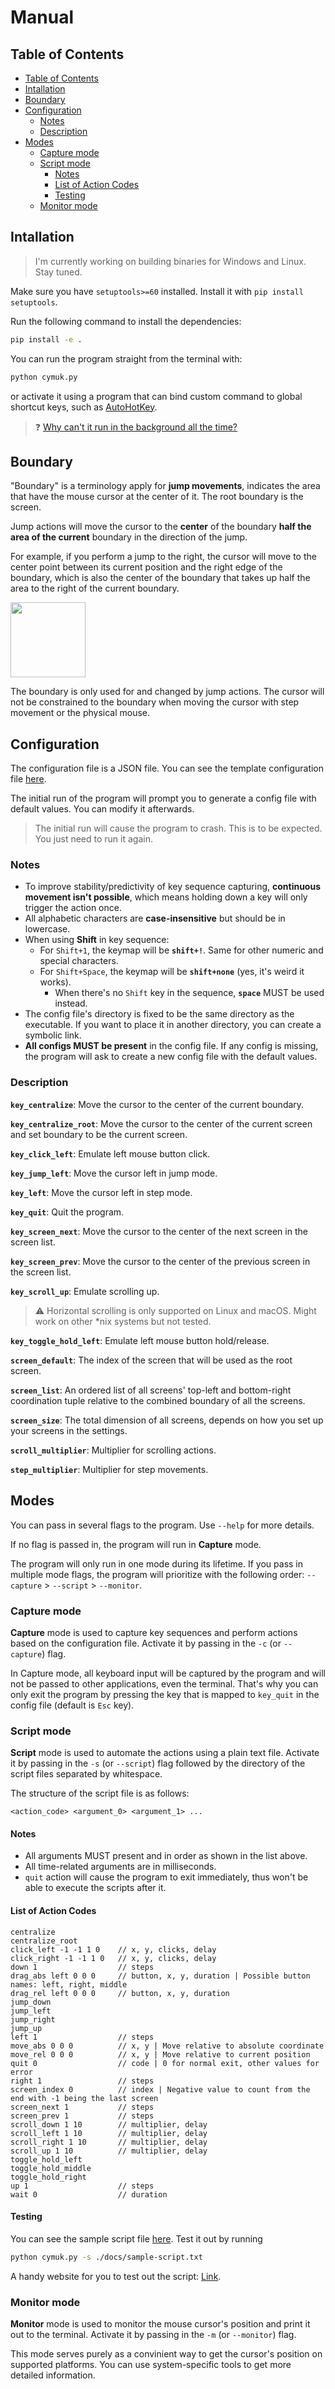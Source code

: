 # Manual

## Table of Contents

- [Table of Contents](#table-of-contents)
- [Intallation](#intallation)
- [Boundary](#boundary)
- [Configuration](#configuration)
	- [Notes](#notes)
	- [Description](#description)
- [Modes](#modes)
	- [Capture mode](#capture-mode)
	- [Script mode](#script-mode)
		- [Notes](#notes-1)
		- [List of Action Codes](#list-of-action-codes)
		- [Testing](#testing)
	- [Monitor mode](#monitor-mode)

## Intallation

> I'm currently working on building binaries for Windows and Linux. Stay tuned.

Make sure you have `setuptools>=60` installed. Install it with `pip install setuptools`.

Run the following command to install the dependencies:

```bash
pip install -e .
```

You can run the program straight from the terminal with:

```bash
python cymuk.py
```

or activate it using a program that can bind custom command to global shortcut keys, such as [AutoHotKey](https://www.autohotkey.com/).

> :question: [Why can't it run in the background all the time?](../README.md#why-cant-it-run-in-true-daemon-mode)

## Boundary

"Boundary" is a terminology apply for **jump movements**, indicates the area that have the mouse cursor at the center of it. The root boundary is the screen.

Jump actions will move the cursor to the **center** of the boundary **half the area of the current** boundary in the direction of the jump.

For example, if you perform a jump to the right, the cursor will move to the center point between its current position and the right edge of the boundary, which is also the center of the boundary that takes up half the area to the right of the current boundary.

<img src="img/boundary.png" height="120">

The boundary is only used for and changed by jump actions. The cursor will not be constrained to the boundary when moving the cursor with step movement or the physical mouse.

## Configuration

The configuration file is a JSON file. You can see the template configuration file [here](template-config.json).

The initial run of the program will prompt you to generate a config file with default values. You can modify it afterwards.

> The initial run will cause the program to crash. This is to be expected. You just need to run it again.

### Notes

- To improve stability/predictivity of key sequence capturing, **continuous movement isn't possible**, which means holding down a key will only trigger the action once.
- All alphabetic characters are **case-insensitive** but should be in lowercase.
- When using **Shift** in key sequence:
	- For `Shift+1`, the keymap will be **`shift+!`**. Same for other numeric and special characters.
	- For `Shift+Space`, the keymap will be **`shift+none`** (yes, it's weird it works).
		- When there's no `Shift` key in the sequence, **`space`** MUST be used instead.
- The config file's directory is fixed to be the same directory as the executable. If you want to place it in another directory, you can create a symbolic link.
- **All configs MUST be present** in the config file. If any config is missing, the program will ask to create a new config file with the default values.

### Description

**`key_centralize`**: Move the cursor to the center of the current boundary.

**`key_centralize_root`**: Move the cursor to the center of the current screen and set boundary to be the current screen.

**`key_click_left`**: Emulate left mouse button click.

**`key_jump_left`**: Move the cursor left in jump mode.

**`key_left`**: Move the cursor left in step mode.

**`key_quit`**: Quit the program.

**`key_screen_next`**: Move the cursor to the center of the next screen in the screen list.

**`key_screen_prev`**: Move the cursor to the center of the previous screen in the screen list.

**`key_scroll_up`**: Emulate scrolling up.

> :warning: Horizontal scrolling is only supported on Linux and macOS. Might work on other *nix systems but not tested.

**`key_toggle_hold_left`**: Emulate left mouse button hold/release.

**`screen_default`**: The index of the screen that will be used as the root screen.

**`screen_list`**: An ordered list of all screens' top-left and bottom-right coordination tuple relative to the combined boundary of all the screens.

**`screen_size`**: The total dimension of all screens, depends on how you set up your screens in the settings.

**`scroll_multiplier`**: Multiplier for scrolling actions.

**`step_multiplier`**: Multiplier for step movements.

## Modes

You can pass in several flags to the program. Use `--help` for more details.

If no flag is passed in, the program will run in **Capture** mode.

The program will only run in one mode during its lifetime. If you pass in multiple mode flags, the program will prioritize with the following order: `--capture` > `--script` > `--monitor`.

### Capture mode

**Capture** mode is used to capture key sequences and perform actions based on the configuration file. Activate it by passing in the `-c` (or `--capture`) flag.

In Capture mode, all keyboard input will be captured by the program and will not be passed to other applications, even the terminal. That's why you can only exit the program by pressing the key that is mapped to `key_quit` in the config file (default is `Esc` key).

### Script mode

**Script** mode is used to automate the actions using a plain text file. Activate it by passing in the `-s` (or `--script`) flag followed by the directory of the script files separated by whitespace.

The structure of the script file is as follows:

```plain
<action_code> <argument_0> <argument_1> ...
```

#### Notes

- All arguments MUST present and in order as shown in the list above.
- All time-related arguments are in milliseconds.
- `quit` action will cause the program to exit immediately, thus won't be able to execute the scripts after it.

#### List of Action Codes

```plain
centralize
centralize_root
click_left -1 -1 1 0    // x, y, clicks, delay
click_right -1 -1 1 0   // x, y, clicks, delay
down 1                  // steps
drag_abs left 0 0 0     // button, x, y, duration | Possible button names: left, right, middle
drag_rel left 0 0 0     // button, x, y, duration
jump_down
jump_left
jump_right
jump_up
left 1                  // steps
move_abs 0 0 0          // x, y | Move relative to absolute coordinate
move_rel 0 0 0          // x, y | Move relative to current position
quit 0                  // code | 0 for normal exit, other values for error
right 1                 // steps
screen_index 0          // index | Negative value to count from the end with -1 being the last screen
screen_next 1           // steps
screen_prev 1           // steps
scroll_down 1 10        // multiplier, delay
scroll_left 1 10        // multiplier, delay
scroll_right 1 10       // multiplier, delay
scroll_up 1 10          // multiplier, delay
toggle_hold_left
toggle_hold_middle
toggle_hold_right
up 1                    // steps
wait 0                  // duration
```

#### Testing

You can see the sample script file [here](sample-script.txt). Test it out by running

```bash
python cymuk.py -s ./docs/sample-script.txt
```

A handy website for you to test out the script: [Link](https://www.onlinemictest.com/mouse-test/).

### Monitor mode

**Monitor** mode is used to monitor the mouse cursor's position and print it out to the terminal. Activate it by passing in the `-m` (or `--monitor`) flag.

This mode serves purely as a convinient way to get the cursor's position on supported platforms. You can use system-specific tools to get more detailed information.
